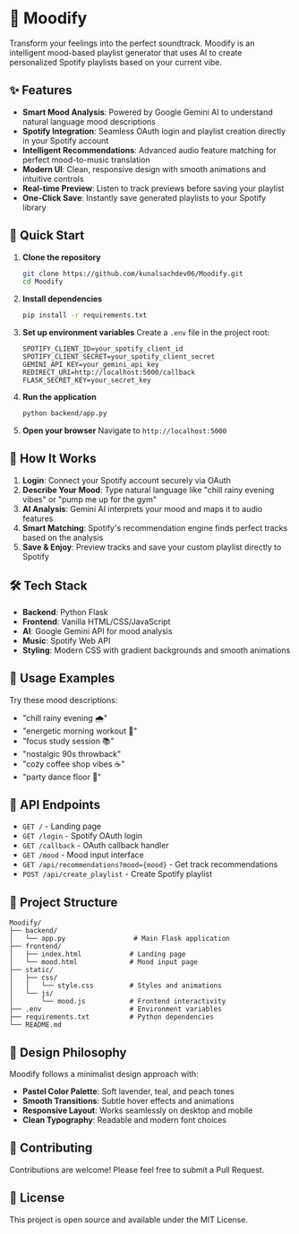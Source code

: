 # 🎵 Moodify

Transform your feelings into the perfect soundtrack. Moodify is an intelligent mood-based playlist generator that uses AI to create personalized Spotify playlists based on your current vibe.

## ✨ Features

- **Smart Mood Analysis**: Powered by Google Gemini AI to understand natural language mood descriptions
- **Spotify Integration**: Seamless OAuth login and playlist creation directly in your Spotify account  
- **Intelligent Recommendations**: Advanced audio feature matching for perfect mood-to-music translation
- **Modern UI**: Clean, responsive design with smooth animations and intuitive controls
- **Real-time Preview**: Listen to track previews before saving your playlist
- **One-Click Save**: Instantly save generated playlists to your Spotify library

## 🚀 Quick Start

1. **Clone the repository**
   ```bash
   git clone https://github.com/kunalsachdev06/Moodify.git
   cd Moodify
   ```

2. **Install dependencies**
   ```bash
   pip install -r requirements.txt
   ```

3. **Set up environment variables**
   Create a `.env` file in the project root:
   ```env
   SPOTIFY_CLIENT_ID=your_spotify_client_id
   SPOTIFY_CLIENT_SECRET=your_spotify_client_secret
   GEMINI_API_KEY=your_gemini_api_key
   REDIRECT_URI=http://localhost:5000/callback
   FLASK_SECRET_KEY=your_secret_key
   ```

4. **Run the application**
   ```bash
   python backend/app.py
   ```

5. **Open your browser**
   Navigate to `http://localhost:5000`

## 🎯 How It Works

1. **Login**: Connect your Spotify account securely via OAuth
2. **Describe Your Mood**: Type natural language like "chill rainy evening vibes" or "pump me up for the gym"
3. **AI Analysis**: Gemini AI interprets your mood and maps it to audio features
4. **Smart Matching**: Spotify's recommendation engine finds perfect tracks based on the analysis
5. **Save & Enjoy**: Preview tracks and save your custom playlist directly to Spotify

## 🛠 Tech Stack

- **Backend**: Python Flask
- **Frontend**: Vanilla HTML/CSS/JavaScript
- **AI**: Google Gemini API for mood analysis
- **Music**: Spotify Web API
- **Styling**: Modern CSS with gradient backgrounds and smooth animations

## 📱 Usage Examples

Try these mood descriptions:
- "chill rainy evening 🌧️"
- "energetic morning workout 💪"
- "focus study session 📚"
- "nostalgic 90s throwback"
- "cozy coffee shop vibes ☕"
- "party dance floor 🕺"

## 🔧 API Endpoints

- `GET /` - Landing page
- `GET /login` - Spotify OAuth login
- `GET /callback` - OAuth callback handler
- `GET /mood` - Mood input interface
- `GET /api/recommendations?mood={mood}` - Get track recommendations
- `POST /api/create_playlist` - Create Spotify playlist

## 📁 Project Structure

```
Moodify/
├── backend/
│   └── app.py                 # Main Flask application
├── frontend/
│   ├── index.html            # Landing page
│   └── mood.html             # Mood input page
├── static/
│   ├── css/
│   │   └── style.css         # Styles and animations
│   └── js/
│       └── mood.js           # Frontend interactivity
├── .env                      # Environment variables
├── requirements.txt          # Python dependencies
└── README.md
```

## 🎨 Design Philosophy

Moodify follows a minimalist design approach with:
- **Pastel Color Palette**: Soft lavender, teal, and peach tones
- **Smooth Transitions**: Subtle hover effects and animations
- **Responsive Layout**: Works seamlessly on desktop and mobile
- **Clean Typography**: Readable and modern font choices

## 🤝 Contributing

Contributions are welcome! Please feel free to submit a Pull Request.

## 📄 License

This project is open source and available under the MIT License.